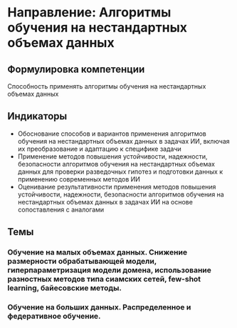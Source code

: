 # Направление: Алгоритмы обучения на нестандартных объемах данных
## Формулировка компетенции
Способность применять алгоритмы обучения на нестандартных объемах данных
## Индикаторы
* Обоснование способов и вариантов применения алгоритмов обучения на нестандартных объемах данных в задачах ИИ, включая их преобразование и адаптацию к специфике задачи
* Применение методов повышения устойчивости, надежности, безопасности алгоритмов обучения на нестандартных объемах данных для проверки разведочных гипотез и подготовки данных к применению современных методов ИИ
* Оценивание результативности применения методов повышения устойчивости, надежности, безопасности алгоритмов обучения на нестандартных объемах данных в задачах ИИ на основе сопоставления с аналогами
## Темы
### Обучение на малых объемах данных. Снижение размерности обрабатывающей модели, гиперпараметризация модели домена, использование разностных методов типа сиамских сетей, few-shot learning, байесовские методы.
### Обучение на больших данных. Распределенное и федеративное обучение.
